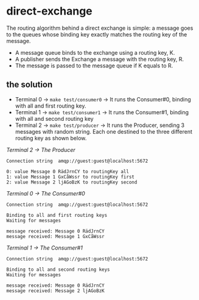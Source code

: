 # direct-exchange

The routing algorithm behind a direct exchange is simple: a message goes to the queues whose binding key exactly matches the routing key of the message.

* A message queue binds to the exchange using a routing key, K.
* A publisher sends the Exchange a message with the routing key, R.
* The message is passed to the message queue if K equals to R.

## the solution

* Terminal 0 -> `make test/consumer0` -> It runs the Consumer#0, binding with all and first routing key. 
* Terminal 1 -> `make test/consumer1` -> It runs the Consumer#1, binding with all and second routing key 
* Terminal 2 -> `make test/producer` -> It runs the Producer, sending 3 messages with random string. Each one destined to the three different routing key as shown below.

*Terminal 2 -> The Producer*
```
Connection string  amqp://guest:guest@localhost:5672

0: value Message 0 RädJrnCY to routingKey all 
1: value Message 1 GxCåWssr to routingKey first 
2: value Message 2 ljAGoBzK to routingKey second
```

*Terminal 0 -> The Consumer#0*
```
Connection string  amqp://guest:guest@localhost:5672

Binding to all and first routing keys
Waiting for messages

message received: Message 0 RädJrnCY
message received: Message 1 GxCåWssr
```

*Terminal 1 -> The Consumer#1*
```
Connection string  amqp://guest:guest@localhost:5672

Binding to all and second routing keys
Waiting for messages

message received: Message 0 RädJrnCY
message received: Message 2 ljAGoBzK
```
